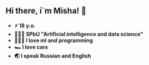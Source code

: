 ## Hi there, i`m Misha! 👋

- **⚡️ 18 y.o.**
- **👨🏻‍🎓 SPbU "Artificial intelligence and data science"**
- **🧑🏻‍💻 I love ml and programming**
- **🏎 I love cars**
- **🌏  I speak Russian and English**
